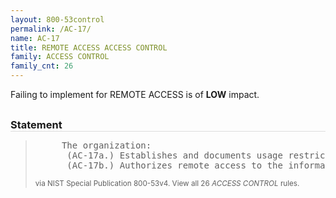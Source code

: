 ```yaml
---
layout: 800-53control
permalink: /AC-17/
name: AC-17
title: REMOTE ACCESS ACCESS CONTROL
family: ACCESS CONTROL
family_cnt: 26
---
```

<p class="text-info">Failing to implement for REMOTE ACCESS is of <b>LOW</b> impact.</p>

<h3 style="border-bottom:1px solid #ddd;margin:30px 0 8px 0;">Statement</h3>
<blockquote>
<pre>     The organization: 
      (AC-17a.) Establishes and documents usage restrictions, configuration/connection requirements, and implementation guidance for each type of remote access allowed; and 
      (AC-17b.) Authorizes remote access to the information system prior to allowing such connections. 
</pre>
<p><small>via NIST Special Publication 800-53v4. View all 26 <i>ACCESS CONTROL</i> rules. <a href="/cce/ssg/group/$Group_id"><span class="glyphicon glyphicon-link"></span></a> </small></p>
</blockquote>

